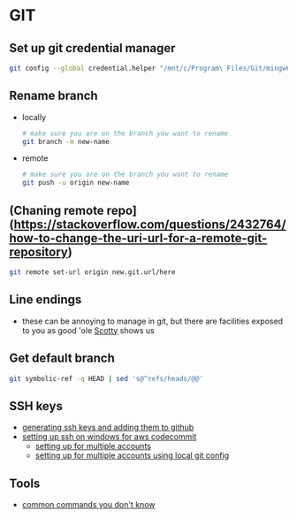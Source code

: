 # GIT

## Set up git credential manager
```bash
git config --global credential.helper "/mnt/c/Program\ Files/Git/mingw64/libexec/git-core/git-credential-manager.exe"
```

## Rename branch
- locally
    ```bash
    # make sure you are on the branch you want to rename
    git branch -m new-name
    ```
- remote
    ```bash
    # make sure you are on the branch you want to rename
    git push -u origin new-name
    ```

## (Chaning remote repo](https://stackoverflow.com/questions/2432764/how-to-change-the-uri-url-for-a-remote-git-repository)
```bash
git remote set-url origin new.git.url/here
```

## Line endings
- these can be annoying to manage in git, but there are facilities exposed to you as good 'ole [Scotty](https://www.hanselman.com/blog/carriage-returns-and-line-feeds-will-ultimately-bite-you-some-git-tips) shows us

## Get default branch
```bash
git symbolic-ref -q HEAD | sed 's@^refs/heads/@@'
```

## SSH keys
- [generating ssh keys and adding them to github](https://docs.github.com/en/github/authenticating-to-github/generating-a-new-ssh-key-and-adding-it-to-the-ssh-agent)
- [setting up ssh on windows for aws codecommit](https://docs.aws.amazon.com/codecommit/latest/userguide/setting-up-ssh-windows.html)
  - [setting up for multiple accounts](https://gist.github.com/justinpawela/3a7056cd592d688425e59de2ef6f1da0)
  - [setting up for multiple accounts using local git config](https://hands-on.cloud/how-to-manage-multiple-codecommit-repositories-from-the-single-machine/)

## Tools
- [common commands you don't know](https://dangitgit.com/en)
